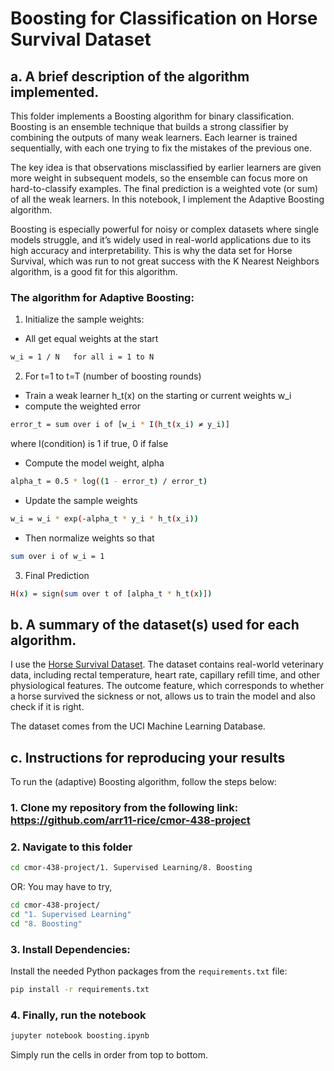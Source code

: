 # Boosting for Classification on Horse Survival Dataset

## a. A brief description of the algorithm implemented.

This folder implements a Boosting algorithm for binary classification. Boosting is an ensemble technique that builds a strong classifier by combining the outputs of many weak learners. Each learner is trained sequentially, with each one trying to fix the mistakes of the previous one.

The key idea is that observations misclassified by earlier learners are given more weight in subsequent models, so the ensemble can focus more on hard-to-classify examples. The final prediction is a weighted vote (or sum) of all the weak learners. In this notebook, I implement the Adaptive Boosting algorithm.

Boosting is especially powerful for noisy or complex datasets where single models struggle, and it’s widely used in real-world applications due to its high accuracy and interpretability. This is why the data set for Horse Survival, which was run to not great success with the K Nearest Neighbors algorithm, is a good fit for this algorithm.

### The algorithm for Adaptive Boosting:
1. Initialize the sample weights:
- All get equal weights at the start
```bash
w_i = 1 / N   for all i = 1 to N
```

2. For t=1 to t=T (number of boosting rounds)
- Train a weak learner h_t(x) on the starting or current weights w_i
- compute the weighted error
```bash
error_t = sum over i of [w_i * I(h_t(x_i) ≠ y_i)]
```
where I(condition) is 1 if true, 0 if false
- Compute the model weight, alpha
```bash
alpha_t = 0.5 * log((1 - error_t) / error_t)
```
- Update the sample weights
```bash
w_i = w_i * exp(-alpha_t * y_i * h_t(x_i))
```
- Then normalize weights so that
```bash
sum over i of w_i = 1
```

3. Final Prediction
```bash
H(x) = sign(sum over t of [alpha_t * h_t(x)])
```



## b. A summary of the dataset(s) used for each algorithm.

I use the [Horse Survival Dataset](https://www.kaggle.com/datasets/yasserh/horsesurvivalprognostication). The dataset contains real-world veterinary data, including rectal temperature, heart rate, capillary refill time, and other physiological features. The outcome feature, which corresponds to whether a horse survived the sickness or not, allows us to train the model and also check if it is right.

The dataset comes from the UCI Machine Learning Database. 

## c. Instructions for reproducing your results

To run the (adaptive) Boosting algorithm, follow the steps below:

### 1. Clone my repository from the following link: https://github.com/arr11-rice/cmor-438-project

### 2. Navigate to this folder
```bash
cd cmor-438-project/1. Supervised Learning/8. Boosting
```
OR:
You may have to try,
```bash
cd cmor-438-project/   
cd "1. Supervised Learning"
cd "8. Boosting"
```
### 3. Install Dependencies: 

Install the needed Python packages from the `requirements.txt` file:
```bash
pip install -r requirements.txt
```
### 4. Finally, run the notebook
```bash
jupyter notebook boosting.ipynb
```
Simply run the cells in order from top to bottom.